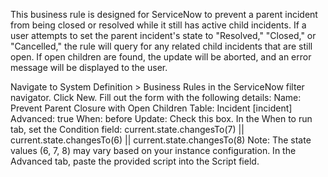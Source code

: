 This business rule is designed for ServiceNow to prevent a parent incident from being closed or resolved while it still has active child incidents.
If a user attempts to set the parent incident's state to "Resolved," "Closed," or "Cancelled," the rule will query for any related child incidents that are still open. 
If open children are found, the update will be aborted, and an error message will be displayed to the user.

Navigate to System Definition > Business Rules in the ServiceNow filter navigator.
Click New.
Fill out the form with the following details:
Name: Prevent Parent Closure with Open Children
Table: Incident [incident]
Advanced: true
When: before
Update: Check this box.
In the When to run tab, set the Condition field:
current.state.changesTo(7) || current.state.changesTo(6) || current.state.changesTo(8)
Note: The state values (6, 7, 8) may vary based on your instance configuration.
In the Advanced tab, paste the provided script into the Script field.
